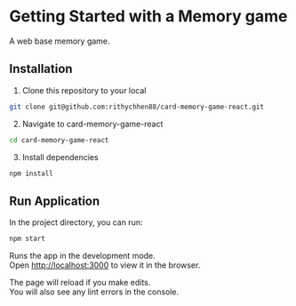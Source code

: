 # Getting Started with a Memory game

A web base memory game.

## Installation

1. Clone this repository to your local
```bash 
git clone git@github.com:rithychhen88/card-memory-game-react.git
```
2. Navigate to card-memory-game-react
```bash
cd card-memory-game-react
```
3. Install dependencies
```bash
npm install
```

## Run Application

In the project directory, you can run:
```bash 
npm start
```

Runs the app in the development mode.\
Open [http://localhost:3000](http://localhost:3000) to view it in the browser.

The page will reload if you make edits.\
You will also see any lint errors in the console.

